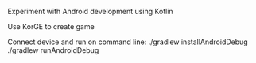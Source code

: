 Experiment with Android development using Kotlin

Use KorGE to create game

Connect device and run on command line: 
./gradlew installAndroidDebug
./gradlew runAndroidDebug
